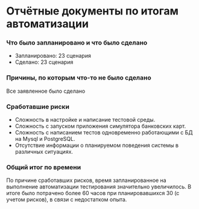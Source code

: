 # Отчётные документы по итогам автоматизации

### Что было запланировано и что было сделано
 - Запланировано: 23 сценария
 - Сделано: 23 сценария

### Причины, по которым что-то не было сделано
 Все заявленное было сделано
 
### Сработавшие риски
 - Сложность в настройке и написание тестовой среды.
 - Сложность с запуском приложения симулятора банковских карт.
 - Сложность с написанием тестов одновременно работающими с БД на Mysql и PostgreSQL.
 - Отсутствие информации о планируемом поведения системы в различных ситуациях.
 
### Общий итог по времени 
 По причине сработавших рисков, время запланированное на выполнение автоматизации тестирования значительно увеличилось.
 В итоге было потрачено более 60 часов при планировавшихся 30 (с учетом рисков), в связи с недостатком опыта.